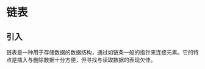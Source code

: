 # 链表
## 引入
链表是一种用于存储数据的数据结构，通过如链条一般的指针来连接元素。它的特点是插入与删除数据十分方便，但寻找与读取数据的表现欠佳。



<!--stackedit_data:
eyJoaXN0b3J5IjpbMTA3OTc3NDYwNywtMTg1OTc5NTU1XX0=
-->
